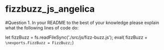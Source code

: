 # fizzbuzz_js_angelica


#Question 1. In your README to the best of your knowledge please explain what the following lines of code do:

let  fizzBuzz = fs.readFileSync('./src/js/fizz-buzz.js');
eval( fizzBuzz + `\nexports.FizzBuzz = FizzBuzz;`)


